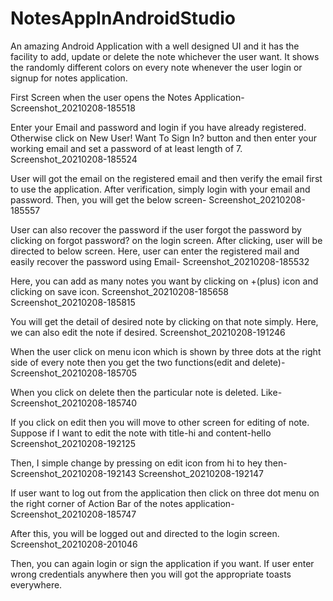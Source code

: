 # NotesAppInAndroidStudio

An amazing Android Application with a well designed UI and it has the facility to add, update or delete the note whichever the user want. It shows the randomly different colors on every note whenever the user login or signup for notes application.

First Screen when the user opens the Notes Application- Screenshot_20210208-185518

Enter your Email and password and login if you have already registered. Otherwise click on New User! Want To Sign In? button and then enter your working email and set a password of at least length of 7. Screenshot_20210208-185524

User will got the email on the registered email and then verify the email first to use the application. After verification, simply login with your email and password. Then, you will get the below screen- Screenshot_20210208-185557

User can also recover the password if the user forgot the password by clicking on forgot password? on the login screen. After clicking, user will be directed to below screen. Here, user can enter the registered mail and easily recover the password using Email- Screenshot_20210208-185532

Here, you can add as many notes you want by clicking on +(plus) icon and clicking on save icon. Screenshot_20210208-185658 Screenshot_20210208-185815

You will get the detail of desired note by clicking on that note simply. Here, we can also edit the note if desired. Screenshot_20210208-191246

When the user click on menu icon which is shown by three dots at the right side of every note then you get the two functions(edit and delete)- Screenshot_20210208-185705

When you click on delete then the particular note is deleted. Like- Screenshot_20210208-185740

If you click on edit then you will move to other screen for editing of note. Suppose if I want to edit the note with title-hi and content-hello Screenshot_20210208-192125

Then, I simple change by pressing on edit icon from hi to hey then- Screenshot_20210208-192143 Screenshot_20210208-192147

If user want to log out from the application then click on three dot menu on the right corner of Action Bar of the notes application- Screenshot_20210208-185747

After this, you will be logged out and directed to the login screen. Screenshot_20210208-201046

Then, you can again login or sign the application if you want. If user enter wrong credentials anywhere then you will got the appropriate toasts everywhere.
